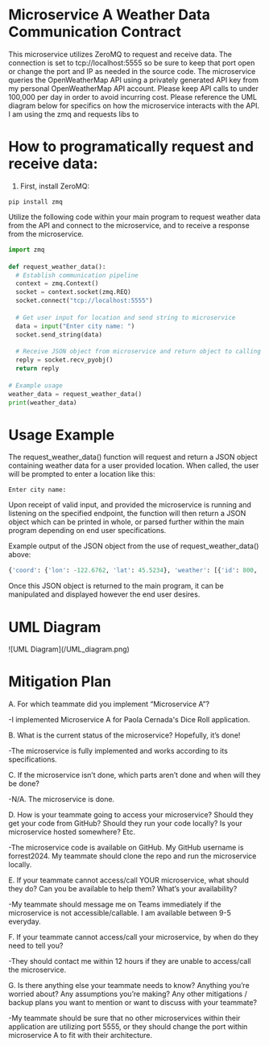 <h1>Microservice A Weather Data Communication Contract</h1>

This microservice utilizes ZeroMQ to request and receive data. The connection is set to tcp://localhost:5555 so be sure to keep that port open or change the port and IP as needed in the source code. The microservice queries the OpenWeatherMap API using a privately generated API key from my personal OpenWeatherMap API account. Please keep API calls to under 100,000 per day in order to avoid incurring cost. Please reference the UML diagram below for specifics on how the microservice interacts with the API. I am using the zmq and requests libs to 

<h1> How to programatically request and receive data: </h1>

1. First, install ZeroMQ: 
```
pip install zmq
```
Utilize the following code within your main program to request weather data from the API and connect to the microservice, and to receive a response from the microservice. 

```python
import zmq

def request_weather_data():
  # Establish communication pipeline
  context = zmq.Context()
  socket = context.socket(zmq.REQ)
  socket.connect("tcp://localhost:5555")

  # Get user input for location and send string to microservice
  data = input("Enter city name: ")
  socket.send_string(data)

  # Receive JSON object from microservice and return object to calling procedure/variable.
  reply = socket.recv_pyobj()
  return reply

# Example usage
weather_data = request_weather_data()
print(weather_data)
```

<h1>Usage Example</h1>
The request_weather_data() function will request and return a JSON object containing weather data for a user provided location. When called, the user will be prompted to enter a location like this:

```
Enter city name: 
```
Upon receipt of valid input, and provided the microservice is running and listening on the specified endpoint, the function will then return a JSON object which can be printed in whole, or parsed further within 
the main program depending on end user specifications. 

Example output of the JSON object from the use of request_weather_data() above:
```python
{'coord': {'lon': -122.6762, 'lat': 45.5234}, 'weather': [{'id': 800, 'main': 'Clear', 'description': 'clear sky', 'icon': '01d'}], 'base': 'stations', 'main': {'temp': 81.37, 'feels_like': 81.5, 'temp_min': 77.58, 'temp_max': 83.98, 'pressure': 1015, 'humidity': 45, 'sea_level': 1015, 'grnd_level': 1005}, 'visibility': 10000, 'wind': {'speed': 3, 'deg': 315, 'gust': 5.01}, 'clouds': {'all': 0}, 'dt': 1722887412, 'sys': {'type': 2, 'id': 2005350, 'country': 'US', 'sunrise': 1722862798, 'sunset': 1722915198}, 'timezone': -25200, 'id': 5746545, 'name': 'Portland', 'cod': 200}
```
Once this JSON object is returned to the main program, it can be manipulated and displayed however the end user desires. 


<h1>UML Diagram</h1>
![UML Diagram](/UML_diagram.png)

<h1>Mitigation Plan</h1>

A. For which teammate did you implement “Microservice A”?
  
  -I implemented Microservice A for Paola Cernada's Dice Roll application. 
  
B. What is the current status of the microservice? Hopefully, it’s done!
  
  -The microservice is fully implemented and works according to its specifications. 
  
C. If the microservice isn’t done, which parts aren’t done and when will they be done?
 
  -N/A. The microservice is done. 
  
D. How is your teammate going to access your microservice? Should they get your code from GitHub? Should they run your code locally? Is your microservice hosted somewhere? Etc.
  
  -The microservice code is available on GitHub. My GitHub username is forrest2024. My teammate should clone the repo and run the microservice locally. 
  
E. If your teammate cannot access/call YOUR microservice, what should they do? Can you be available to help them? What’s your availability?
  
  -My teammate should message me on Teams immediately if the microservice is not accessible/callable. I am available between 9-5 everyday. 
  
F. If your teammate cannot access/call your microservice, by when do they need to tell you?
  
  -They should contact me within 12 hours if they are unable to access/call the microservice. 
  
G. Is there anything else your teammate needs to know? Anything you’re worried about? Any assumptions you’re making? Any other mitigations / backup plans you want to mention or want to discuss with your teammate?
  
  -My teammate should be sure that no other microservices within their application are utilizing port 5555, or they should change the port within microservice A to fit with their architecture. 
